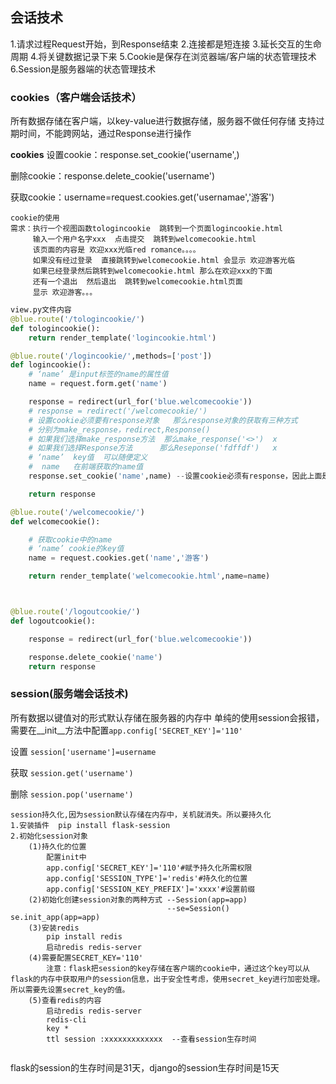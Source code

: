 ## 会话技术

1.请求过程Request开始，到Response结束
2.连接都是短连接
3.延长交互的生命周期
4.将关键数据记录下来
5.Cookie是保存在浏览器端/客户端的状态管理技术
6.Session是服务器端的状态管理技术

### cookies（客户端会话技术）

所有数据存储在客户端，以key-value进行数据存储，服务器不做任何存储
支持过期时间，不能跨网站，通过Response进行操作

**cookies**
设置cookie：response.set_cookie('username',)

删除cookie：response.delete_cookie('username')

获取cookie：username=request.cookies.get('usernamae','游客')

```
cookie的使用
需求：执行一个视图函数tologincookie  跳转到一个页面logincookie.html
     输入一个用户名字xxx  点击提交  跳转到welcomecookie.html
     该页面的内容是 欢迎xxx光临red romance。。。。
     如果没有经过登录  直接跳转到welcomecookie.html 会显示 欢迎游客光临
     如果已经登录然后跳转到welcomecookie.html 那么在欢迎xxx的下面
     还有一个退出  然后退出  跳转到welcomecookie.html页面
     显示 欢迎游客。。。
```

```python
view.py文件内容
@blue.route('/tologincookie/')
def tologincookie():
    return render_template('logincookie.html')

@blue.route('/logincookie/',methods=['post'])
def logincookie():
    # ‘name’ 是input标签的name的属性值
    name = request.form.get('name')

    response = redirect(url_for('blue.welcomecookie'))
    # response = redirect('/welcomecookie/')
    # 设置cookie必须要有response对象   那么response对象的获取有三种方式
    # 分别为make_response，redirect,Response()
    # 如果我们选择make_response方法  那么make_response('<>')  x
    # 如果我们选择Response方法      那么Reseponse('fdffdf')   x
    # ‘name’  key值  可以随便定义
    #  name   在前端获取的name值
    response.set_cookie('name',name) --设置cookie必须有response，因此上面是获取response来为此句cookie的创建。

    return response

@blue.route('/welcomecookie/')
def welcomecookie():

    # 获取cookie中的name
    # ‘name’ cookie的key值
    name = request.cookies.get('name','游客')

    return render_template('welcomecookie.html',name=name)



@blue.route('/logoutcookie/')
def logoutcookie():

    response = redirect(url_for('blue.welcomecookie'))

    response.delete_cookie('name')
    return response
```

### session(服务端会话技术)

所有数据以键值对的形式默认存储在服务器的内存中
单纯的使用session会报错，需要在__init__方法中配置`app.config['SECRET_KEY']='110'`

设置 `session['username']=username`

获取 `session.get('username')`

删除 `session.pop('username')`

```
session持久化,因为session默认存储在内存中，关机就消失。所以要持久化
1.安装插件  pip install flask-session
2.初始化session对象
	(1)持久化的位置
		配置init中
		app.config['SECRET_KEY']='110'#赋予持久化所需权限
		app.config['SESSION_TYPE']='redis'#持久化的位置
		app.config['SESSION_KEY_PREFIX']='xxxx'#设置前缀
	(2)初始化创建session对象的两种方式 --Session(app=app)
					               --se=Session()  se.init_app(app=app)
	(3)安装redis 
		pip install redis
        启动redis redis-server
	(4)需要配置SECRET_KEY='110'
		注意：flask把session的key存储在客户端的cookie中，通过这个key可以从flask的内存中获取用户的session信息，出于安全性考虑，使用secret_key进行加密处理。所以需要先设置secret_key的值。
	(5)查看redis的内容
		启动redis redis-server
		redis-cli
		key *
		ttl session :xxxxxxxxxxxxx  --查看session生存时间
		
```

flask的session的生存时间是31天，django的session生存时间是15天